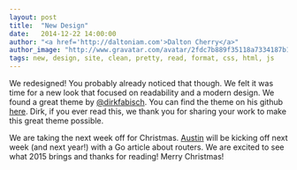 ```yaml
---
layout: post
title:  "New Design"
date:   2014-12-22 14:00:00
author: "<a href='http://daltoniam.com'>Dalton Cherry</a>"
author_image: "http://www.gravatar.com/avatar/2fdc7b889f35118a7334187b15c5b957.png?r=x&amp;s=320"
tags: new, design, site, clean, pretty, read, format, css, html, js
---
```


We redesigned! You probably already noticed that though. We felt it was time for a new look that focused on readability and a modern design. We found a great theme by [@dirkfabisch](https://twitter.com/dirkfabisch). You can find the theme on his github [here](https://github.com/dirkfabisch/madiator). Dirk, if you ever read this, we thank you for sharing your work to make this great theme possible. 

We are taking the next week off for Christmas. [Austin](http://austincherry.me) will be kicking off next week (and next year!) with a Go article about routers. We are excited to see what 2015 brings and thanks for reading! Merry Christmas!

